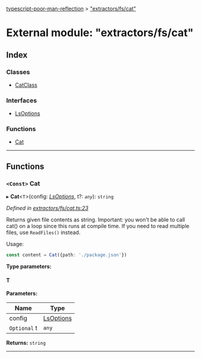 [typescript-poor-man-reflection](../README.md) > ["extractors/fs/cat"](../modules/_extractors_fs_cat_.md)

# External module: "extractors/fs/cat"

## Index

### Classes

* [CatClass](../classes/_extractors_fs_cat_.catclass.md)

### Interfaces

* [LsOptions](../interfaces/_extractors_fs_cat_.lsoptions.md)

### Functions

* [Cat](_extractors_fs_cat_.md#cat)

---

## Functions

<a id="cat"></a>

### `<Const>` Cat

▸ **Cat**<`T`>(config: *[LsOptions](../interfaces/_extractors_fs_cat_.lsoptions.md)*, t?: *`any`*): `string`

*Defined in [extractors/fs/cat.ts:23](https://github.com/cancerberoSgx/typescript-poor-man-reflection/blob/b99ab34/src/extractors/fs/cat.ts#L23)*

Returns given file contents as string. Important: you won't be able to call cat() on a loop since this runs at compile time. If you need to read multiple files, use `ReadFiles()` instead.

Usage:

```ts
const content = Cat({path: './package.json'})
```

**Type parameters:**

#### T 
**Parameters:**

| Name | Type |
| ------ | ------ |
| config | [LsOptions](../interfaces/_extractors_fs_cat_.lsoptions.md) |
| `Optional` t | `any` |

**Returns:** `string`

___

